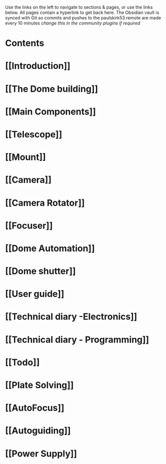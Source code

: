 Use the links on the left to navigate to sections & pages, or use the links below. All pages contain a hyperlink to get back here.
The Obsidian vault is synced with Git so commits and pushes to the paulskirk53 remote are made every 10 minutes *change this in the community plugins if required*

# Contents
# [[Introduction]]
# [[The Dome building]]
# [[Main Components]]
# [[Telescope]]
# [[Mount]]
# [[Camera]]
# [[Camera Rotator]]
# [[Focuser]]
# [[Dome  Automation]]
# [[Dome shutter]]

# [[User guide]]

# [[Technical diary -Electronics]]

# [[Technical diary - Programming]]

# [[Todo]]

# [[Plate Solving]]
# [[AutoFocus]]

# [[Autoguiding]]

# [[Power Supply]]








